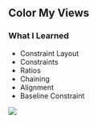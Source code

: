 ## Color My Views

### What I Learned
- Constraint Layout
- Constraints
- Ratios
- Chaining
- Alignment
- Baseline Constraint

![](https://media.giphy.com/media/RTmGyTz9vhQZdGcKcV/giphy.gif)
